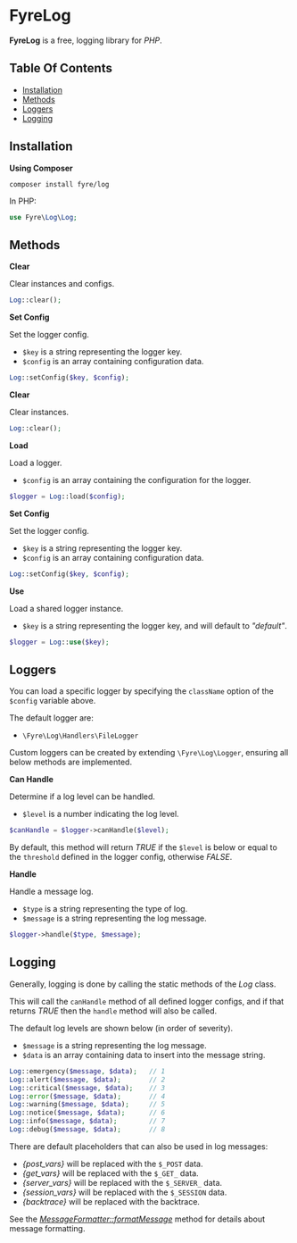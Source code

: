# FyreLog

**FyreLog** is a free, logging library for *PHP*.


## Table Of Contents
- [Installation](#installation)
- [Methods](#methods)
- [Loggers](#loggers)
- [Logging](#logging)



## Installation

**Using Composer**

```
composer install fyre/log
```

In PHP:

```php
use Fyre\Log\Log;
```


## Methods

**Clear**

Clear instances and configs.

```php
Log::clear();
```

**Set Config**

Set the logger config.

- `$key` is a string representing the logger key.
- `$config` is an array containing configuration data.

```php
Log::setConfig($key, $config);
```

**Clear**

Clear instances.

```php
Log::clear();
```

**Load**

Load a logger.

- `$config` is an array containing the configuration for the logger.

```php
$logger = Log::load($config);
```

**Set Config**

Set the logger config.

- `$key` is a string representing the logger key.
- `$config` is an array containing configuration data.

```php
Log::setConfig($key, $config);
```

**Use**

Load a shared logger instance.

- `$key` is a string representing the logger key, and will default to *"default"*.

```php
$logger = Log::use($key);
```


## Loggers

You can load a specific logger by specifying the `className` option of the `$config` variable above.

The default logger are:
- `\Fyre\Log\Handlers\FileLogger`

Custom loggers can be created by extending `\Fyre\Log\Logger`, ensuring all below methods are implemented.

**Can Handle**

Determine if a log level can be handled.

- `$level` is a number indicating the log level.

```php
$canHandle = $logger->canHandle($level);
```

By default, this method will return *TRUE* if the `$level` is below or equal to the `threshold` defined in the logger config, otherwise *FALSE*.

**Handle**

Handle a message log.

- `$type` is a string representing the type of log.
- `$message` is a string representing the log message.

```php
$logger->handle($type, $message);
```


## Logging

Generally, logging is done by calling the static methods of the *Log* class.

This will call the `canHandle` method of all defined logger configs, and if that returns *TRUE* then the `handle` method will also be called.

The default log levels are shown below (in order of severity).

- `$message` is a string representing the log message.
- `$data` is an array containing data to insert into the message string.

```php
Log::emergency($message, $data);   // 1
Log::alert($message, $data);       // 2
Log::critical($message, $data);    // 3
Log::error($message, $data);       // 4
Log::warning($message, $data);     // 5
Log::notice($message, $data);      // 6
Log::info($message, $data);        // 7
Log::debug($message, $data);       // 8
```

There are default placeholders that can also be used in log messages:

- *{post_vars}* will be replaced with the `$_POST` data.
- *{get_vars}* will be replaced with the `$_GET_` data.
- *{server_vars}* will be replaced with the `$_SERVER_` data.
- *{session_vars}* will be replaced with the `$_SESSION` data.
- *{backtrace}* will be replaced with the backtrace.

See the [*MessageFormatter::formatMessage*](https://www.php.net/manual/en/messageformatter.formatmessage.php) method for details about message formatting.